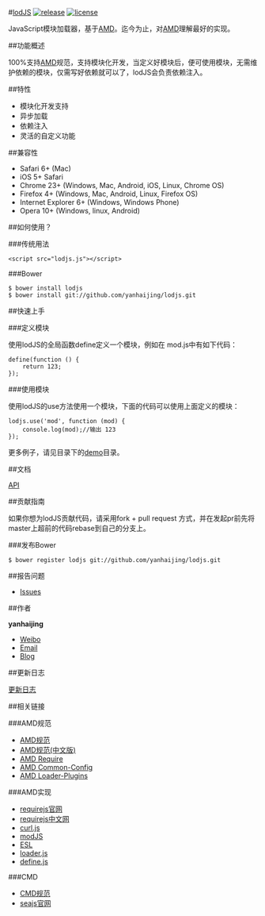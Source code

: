 #[lodJS](https://github.com/yanhaijing/lodjs) [![release](https://img.shields.io/badge/release-v0.1.0-orange.svg)](https://github.com/yanhaijing/template.js/releases/tag/v0.1.0) [![license](http://img.shields.io/npm/l/express.svg)](https://github.com/yanhaijing/lodjs/blob/master/MIT-LICENSE.txt)

JavaScript模块加载器，基于[AMD](https://github.com/amdjs/amdjs-api/blob/master/AMD.md)。迄今为止，对[AMD](https://github.com/amdjs/amdjs-api/blob/master/AMD.md)理解最好的实现。

##功能概述

100%支持[AMD](https://github.com/amdjs/amdjs-api/blob/master/AMD.md)规范，支持模块化开发，当定义好模块后，便可使用模块，无需维护依赖的模块，仅需写好依赖就可以了，lodJS会负责依赖注入。

##特性

- 模块化开发支持
- 异步加载
- 依赖注入
- 灵活的自定义功能

##兼容性

- Safari 6+ (Mac)
- iOS 5+ Safari
- Chrome 23+ (Windows, Mac, Android, iOS, Linux, Chrome OS)
- Firefox 4+ (Windows, Mac, Android, Linux, Firefox OS)
- Internet Explorer 6+ (Windows, Windows Phone)
- Opera 10+ (Windows, linux, Android)

##如何使用？

###传统用法
	
	<script src="lodjs.js"></script>

###Bower

	$ bower install lodjs
	$ bower install git://github.com/yanhaijing/lodjs.git

##快速上手

###定义模块

使用lodJS的全局函数define定义一个模块，例如在 mod.js中有如下代码：

	define(function () {
		return 123;
	});

###使用模块

使用lodJS的use方法使用一个模块，下面的代码可以使用上面定义的模块：

	lodjs.use('mod', function (mod) {
		console.log(mod);//输出 123
	});

更多例子，请见目录下的[demo](demo)目录。

##文档

[API](doc/api.md)

##贡献指南

如果你想为lodJS贡献代码，请采用fork + pull request 方式，并在发起pr前先将master上超前的代码rebase到自己的分支上。

###发布Bower
	
	$ bower register lodjs git://github.com/yanhaijing/lodjs.git

##报告问题

- [Issues](https://github.com/yanhaijing/lodjs/issues "报告问题")

##作者

**yanhaijing**

- [Weibo](http://weibo.com/yanhaijing1234 "yanhaijing's Weibo")
- [Email](mailto:yanhaijing@yeah.net "yanhaijing's Email")
- [Blog](http://yanhaijing.com "yanhaijing's Blog")

##更新日志

[更新日志](CHANGELOG.md)

##相关链接

###AMD规范
- [AMD规范](https://github.com/amdjs/amdjs-api/blob/master/AMD.md)
- [AMD规范(中文版)](https://github.com/amdjs/amdjs-api/wiki/AMD-(%E4%B8%AD%E6%96%87%E7%89%88))
- [AMD Require](https://github.com/amdjs/amdjs-api/wiki/require)
- [AMD Common-Config](https://github.com/amdjs/amdjs-api/wiki/Common-Config)
- [AMD Loader-Plugins](https://github.com/amdjs/amdjs-api/wiki/Loader-Plugins)

###AMD实现
- [requirejs官网](http://requirejs.org/)
- [requirejs中文网](http://requirejs.cn/)
- [curl.js](https://github.com/cujojs/curl)
- [modJS](https://github.com/fex-team/mod)
- [ESL](https://github.com/ecomfe/esl)
- [loader.js](https://github.com/ember-cli/loader.js)
- [define.js](https://github.com/fixjs/define.js)

###CMD
- [CMD规范](https://github.com/cmdjs/specification/blob/master/draft/module.md)
- [seajs官网](http://seajs.org/docs/)